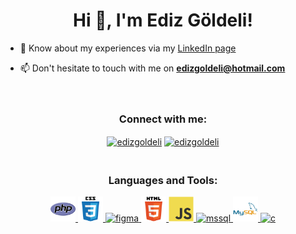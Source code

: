 <h1 align="center">Hi 👋, I'm Ediz Göldeli!</h1>

- 📄 Know about my experiences via my [LinkedIn page](https://www.linkedin.com/in/ediz-göldeli-054765139/)

- 📫 Don't hesitate to touch with me on **edizgoldeli@hotmail.com**
<br><br><br>
<h3 align="center">Connect with me:</h3>
<p align="center">
<a href="https://www.linkedin.com/in/ediz-göldeli-054765139/" target="blank"><img align="center" src="https://raw.githubusercontent.com/rahuldkjain/github-profile-readme-generator/master/src/images/icons/Social/linked-in-alt.svg" alt="edizgoldeli" height="30" width="40" /></a>
<a href="https://instagram.com/edizgoldeli" target="blank"><img align="center" src="https://raw.githubusercontent.com/rahuldkjain/github-profile-readme-generator/master/src/images/icons/Social/instagram.svg" alt="edizgoldeli" height="30" width="40" /></a>
</p>
<h3 align="center"><br>Languages and Tools:</h3>
<p align="center"> 
<a href="https://www.php.net" target="_blank"> <img src="https://raw.githubusercontent.com/devicons/devicon/master/icons/php/php-original.svg" alt="php" width="40" height="40"/> </a>
<a href="https://www.w3schools.com/css/" target="_blank"> <img src="https://raw.githubusercontent.com/devicons/devicon/master/icons/css3/css3-original-wordmark.svg" alt="css3" width="40" height="40"/> </a> 
<a href="https://www.figma.com/" target="_blank"> <img src="https://www.vectorlogo.zone/logos/figma/figma-icon.svg" alt="figma" width="40" height="40"/> </a> <a href="https://www.w3.org/html/" target="_blank"> <img src="https://raw.githubusercontent.com/devicons/devicon/master/icons/html5/html5-original-wordmark.svg" alt="html5" width="40" height="40"/> </a> 
<a href="https://developer.mozilla.org/en-US/docs/Web/JavaScript" target="_blank"> <img src="https://raw.githubusercontent.com/devicons/devicon/master/icons/javascript/javascript-original.svg" alt="javascript" width="40" height="40"/> </a> 
<a href="https://www.microsoft.com/en-us/sql-server" target="_blank"> <img src="https://www.svgrepo.com/show/303229/microsoft-sql-server-logo.svg" alt="mssql" width="40" height="40"/> </a> 
<a href="https://www.mysql.com/" target="_blank"> <img src="https://raw.githubusercontent.com/devicons/devicon/master/icons/mysql/mysql-original-wordmark.svg" alt="mysql" width="40" height="40"/> </a> 
 <a href="https://www.iso.org/standard/74528.html" target="_blank"> <img src="https://upload.wikimedia.org/wikipedia/commons/1/18/C_Programming_Language.svg" alt="c" width="40" height="40"/> </a> 
 </p>
